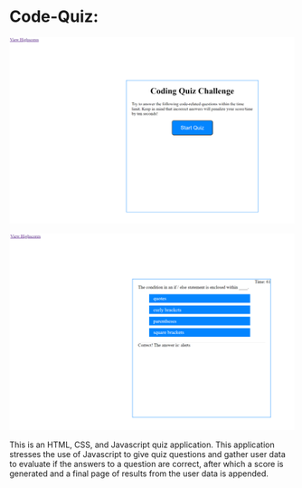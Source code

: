 # Code-Quiz:

![Screenshot](hw4-screenshot.PNG)

![Screenshot](hw4-1-screenshot.PNG)

This is an HTML, CSS, and Javascript quiz application. This application stresses the use of Javascript to give quiz questions and gather user data to evaluate if the answers to a question are correct, after which a score is generated and a final page of results from the user data is appended.
